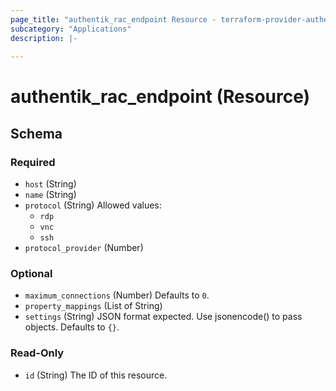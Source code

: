 ```yaml
---
page_title: "authentik_rac_endpoint Resource - terraform-provider-authentik"
subcategory: "Applications"
description: |-
  
---
```


# authentik_rac_endpoint (Resource)





<!-- schema generated by tfplugindocs -->
## Schema

### Required

- `host` (String)
- `name` (String)
- `protocol` (String) Allowed values:
  - `rdp`
  - `vnc`
  - `ssh`
- `protocol_provider` (Number)

### Optional

- `maximum_connections` (Number) Defaults to `0`.
- `property_mappings` (List of String)
- `settings` (String) JSON format expected. Use jsonencode() to pass objects. Defaults to `{}`.

### Read-Only

- `id` (String) The ID of this resource.

